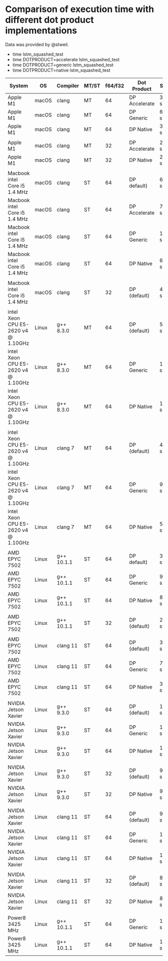 # Comparison of execution time with different dot product implementations

Data was provided by @stweil.

* time lstm_squashed_test
* time DOTPRODUCT=accelerate lstm_squashed_test
* time DOTPRODUCT=generic lstm_squashed_test
* time DOTPRODUCT=native lstm_squashed_test

| System | OS | Compiler | MT/ST | f64/f32 | Dot Product | Sec | Norm
| -- | -- | -- | -- | -- | -- | -- | -- |
| Apple M1 | macOS | clang | MT | 64 | DP Accelerate | 33 s | 1.10 |
| Apple M1 | macOS | clang | MT | 64 | DP Generic | 64 s | 2.13
| Apple M1 | macOS | clang | MT | 64 | DP Native  | 30 s | 1.00 |
|   |   |   |   |   |   |   |   |
| Apple M1 | macOS | clang | MT | 32 | DP Accelerate | 23 s | 1.05 |
| Apple M1 | macOS | clang | MT | 32 | DP Native | 22 s | 1.00 |
|   |   |   |   |   |   |   |   |
| Macbook intel Core i5 1.4 MHz | macOS | clang | ST | 64 | DP default) | 60 s | 1.00 |
| Macbook intel Core i5 1.4 MHz | macOS | clang | ST | 64 | DP Accelerate | 78 s | 1.33 |
| Macbook intel Core i5 1.4 MHz | macOS | clang | ST | 64 | DP Generic | 108 s | 1.80 |
| Macbook intel Core i5 1.4 MHz | macOS | clang | ST | 64 | DP Native | 65 s | 1.08 |
|   |   |   |   |   |   |   |   |
| Macbook intel Core i5 1.4 MHz | macOS | clang | ST | 32 | DP (default) | 49 s | (0.82) |
|   |   |   |   |   |   |   |   |
| intel Xeon CPU E5-2620 v4 @ 1.10GHz | Linux | g++ 8.3.0 | MT | 64 | DP (default) | 53 s | 1. |
| intel Xeon CPU E5-2620 v4 @ 1.10GHz | Linux | g++ 8.3.0 | MT | 64 | DP Generic | 105 s | 1. |
| intel Xeon CPU E5-2620 v4 @ 1.10GHz | Linux | g++ 8.3.0 | MT | 64 | DP Native  | 139 s | 1.
|   |   |   |   |   |   |   |   |
| intel Xeon CPU E5-2620 v4 @ 1.10GHz | Linux | clang 7 | MT | 64 | DP (default) | 47 s | 1. |
| intel Xeon CPU E5-2620 v4 @ 1.10GHz | Linux | clang 7 | MT | 64 | DP Generic | 99 s | 1.
| intel Xeon CPU E5-2620 v4 @ 1.10GHz | Linux | clang 7 | MT | 64 | DP Native  | 55 s | 1. |
|   |   |   |   |   |   |   |   |
| AMD EPYC 7502 | Linux | g++ 10.1.1 | ST | 64 | DP default) | 36 s | 1. |
| AMD EPYC 7502 | Linux | g++ 10.1.1 | ST | 64 | DP Generic | 91 s | 1.
| AMD EPYC 7502 | Linux | g++ 10.1.1 | ST | 64 | DP Native | 87 s | 1.
|   |   |   |   |   |   |   |   |
| AMD EPYC 7502 | Linux | g++ 10.1.1 | ST | 32 | DP (default) | 28 s | 1. |
|   |   |   |   |   |   |   |   |
| AMD EPYC 7502 | Linux | clang 11 | ST | 64 | DP (default) | 32 s | 1. |
| AMD EPYC 7502 | Linux | clang 11 | ST | 64 | DP Generic | 76 s | 1. |
| AMD EPYC 7502 | Linux | clang 11 | ST | 64 | DP Native | 37 s | 1. |
|   |   |   |   |   |   |   |   |
| NVIDIA Jetson Xavier | Linux | g++ 9.3.0 | ST | 64 | DP (default) | 113 s | 1. |
| NVIDIA Jetson Xavier | Linux | g++ 9.3.0 | ST | 64 | DP Generic | 180 s | 1. |
| NVIDIA Jetson Xavier | Linux | g++ 9.3.0 | ST | 64 | DP Native | 179 s | 1. |
|   |   |   |   |   |   |   |   |
| NVIDIA Jetson Xavier | Linux | g++ 9.3.0 | ST | 32 | DP (default) | 97 s | 1. |
| NVIDIA Jetson Xavier | Linux | g++ 9.3.0 | ST | 32 | DP Native | 96 s | 1. |
|   |   |   |   |   |   |   |   |
| NVIDIA Jetson Xavier | Linux | clang 11 | ST | 64 | DP (default) | 97 s | 1. |
| NVIDIA Jetson Xavier | Linux | clang 11 | ST | 64 | DP Generic | 185 s | 1. |
| NVIDIA Jetson Xavier | Linux | clang 11 | ST | 64 | DP Native | 104 s | 1. |
|   |   |   |   |   |   |   |   |
| NVIDIA Jetson Xavier | Linux | clang 11 | ST | 32 | DP (default) | 86 s | 1. |
| NVIDIA Jetson Xavier | Linux | clang 11 | ST | 32 | DP Native | 83 s | 1. |
|   |   |   |   |   |   |   |   |
| Power8 3425 MHz | Linux | g++ 10.1.1 | ST | 64 | DP  Generic | 179 s | 1.38 |
| Power8 3425 MHz | Linux | g++ 10.1.1 | ST | 64 | DP  Native | 130 s | 1.00 |
